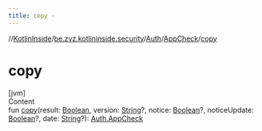 ```yaml
---
title: copy -
---
```

//[KotlinInside](../../../index.md)/[be.zvz.kotlininside.security](../../index.md)/[Auth](../index.md)/[AppCheck](index.md)/[copy](copy.md)



# copy  
[jvm]  
Content  
fun [copy](copy.md)(result: [Boolean](https://kotlinlang.org/api/latest/jvm/stdlib/kotlin/-boolean/index.html), version: [String](https://kotlinlang.org/api/latest/jvm/stdlib/kotlin/-string/index.html)?, notice: [Boolean](https://kotlinlang.org/api/latest/jvm/stdlib/kotlin/-boolean/index.html)?, noticeUpdate: [Boolean](https://kotlinlang.org/api/latest/jvm/stdlib/kotlin/-boolean/index.html)?, date: [String](https://kotlinlang.org/api/latest/jvm/stdlib/kotlin/-string/index.html)?): [Auth.AppCheck](index.md)  



